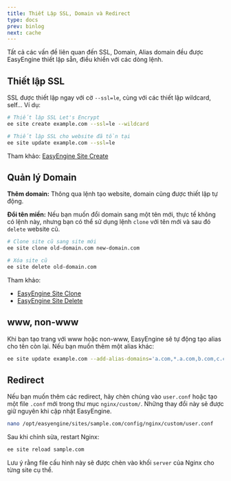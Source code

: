 ```yaml
---
title: Thiết Lập SSL, Domain và Redirect
type: docs
prev: binlog
next: cache
---
```


Tất cả các vấn đề liên quan đến SSL, Domain, Alias domain đều được EasyEngine thiết lập sẵn, điều khiển với các dòng lệnh.  

## Thiết lập SSL  

SSL được thiết lập ngay với cờ `--ssl=le`, cùng với các thiết lập wildcard, self… Ví dụ:  

```bash
# Thiết lập SSL Let's Encrypt
ee site create example.com --ssl=le --wildcard  

# Thiết lập SSL cho website đã tồn tại  
ee site update example.com --ssl=le  
```  

Tham khảo: [EasyEngine Site Create](https://easyengine.io/commands/site/create/)  

## Quản lý Domain  

**Thêm domain:** Thông qua lệnh tạo website, domain cũng được thiết lập tự động.  

**Đổi tên miền:** Nếu bạn muốn đổi domain sang một tên mới, thực tế không có lệnh này, nhưng bạn có thể sử dụng lệnh `clone` với tên mới và sau đó `delete` website cũ.  

```bash
# Clone site cũ sang site mới  
ee site clone old-domain.com new-domain.com  

# Xóa site cũ  
ee site delete old-domain.com  
```  

Tham khảo:  

- [EasyEngine Site Clone](https://easyengine.io/commands/site/clone/)  
- [EasyEngine Site Delete](https://easyengine.io/commands/site/delete/)  

## **www, non-www**  

Khi bạn tạo trang với www hoặc non-www, EasyEngine sẽ tự động tạo alias cho tên còn lại. Nếu bạn muốn thêm một alias khác:  

```bash
ee site update example.com --add-alias-domains='a.com,*.a.com,b.com,c.com'
```  

## Redirect  

Nếu bạn muốn thêm các redirect, hãy chèn chúng vào `user.conf` hoặc tạo một file `.conf` mới trong thư mục `nginx/custom/`. Những thay đổi này sẽ được giữ nguyên khi cập nhật EasyEngine.  

```bash
nano /opt/easyengine/sites/sample.com/config/nginx/custom/user.conf
```  

Sau khi chỉnh sửa, restart Nginx:  

```bash
ee site reload sample.com
```  

Lưu ý rằng file cấu hình này sẽ được chèn vào khối `server` của Nginx cho từng site cụ thể.  

